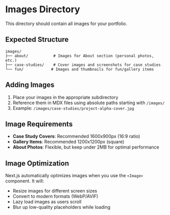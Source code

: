 # Images Directory

This directory should contain all images for your portfolio.

## Expected Structure

```
images/
├── about/           # Images for About section (personal photos, etc.)
├── case-studies/    # Cover images and screenshots for case studies
└── fun/            # Images and thumbnails for fun/gallery items
```

## Adding Images

1. Place your images in the appropriate subdirectory
2. Reference them in MDX files using absolute paths starting with `/images/`
3. Example: `/images/case-studies/project-alpha-cover.jpg`

## Image Requirements

- **Case Study Covers**: Recommended 1600x900px (16:9 ratio)
- **Gallery Items**: Recommended 1200x1200px (square)
- **About Photos**: Flexible, but keep under 2MB for optimal performance

## Image Optimization

Next.js automatically optimizes images when you use the `<Image>` component. It will:
- Resize images for different screen sizes
- Convert to modern formats (WebP/AVIF)
- Lazy load images as users scroll
- Blur up low-quality placeholders while loading
